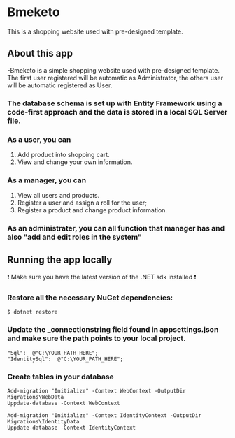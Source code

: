 # Bmeketo
This is a shopping website used with pre-designed template.

## About this app
-Bmeketo is a simple shopping website used with pre-designed template.
The first user registered will be automatic as Administrator, the others user will be automatic registered as User.
### The database schema is set up with Entity Framework using a code-first approach and the data is stored in a local SQL Server file.

### As a user, you can 
1. Add product into shopping cart.
2. View and change your own information.

### As a manager, you can 
1. View all users and products.
2. Register a user and assign a roll for the user; 
3. Register a product and change product information.

### As an administrater, you can all function that manager has and also "add and edit roles in the system"




## Running the app locally
❗ Make sure you have the latest version of the .NET sdk installed ❗
### Restore all the necessary NuGet dependencies:
`$ dotnet restore`


### Update the _connectionstring field found in appsettings.json and make sure the path points to your local project.
```// TODO: Update this string to your local project path
"Sql":  @"C:\YOUR_PATH_HERE";
"IdentitySql":  @"C:\YOUR_PATH_HERE";
```

### Create tables in your database
```
Add-migration "Initialize" -Context WebContext -OutputDir Migrations\WebData
Uppdate-database -Context WebContext

Add-migration "Initialize" -Context IdentityContext -OutputDir Migrations\IdentityData
Uppdate-database -Context IdentityContext

```
